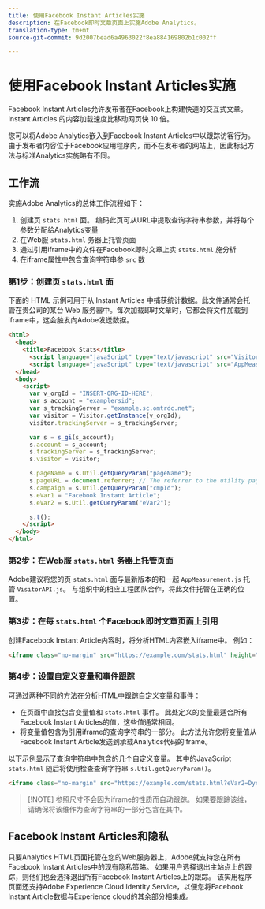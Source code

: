 ```yaml
---
title: 使用Facebook Instant Articles实施
description: 在Facebook即时文章页面上实施Adobe Analytics。
translation-type: tm+mt
source-git-commit: 9d2007bead6a4963022f8ea884169802b1c002ff

---
```



# 使用Facebook Instant Articles实施

Facebook Instant Articles允许发布者在Facebook上构建快速的交互式文章。 Instant Articles 的内容加载速度比移动网页快 10 倍。

您可以将Adobe Analytics嵌入到Facebook Instant Articles中以跟踪访客行为。 由于发布者内容位于Facebook应用程序内，而不在发布者的网站上，因此标记方法与标准Analytics实施略有不同。

## 工作流

实施Adobe Analytics的总体工作流程如下：

1. 创建页 `stats.html` 面。 编码此页可从URL中提取查询字符串参数，并将每个参数分配给Analytics变量
1. 在Web服 `stats.html` 务器上托管页面
1. 通过引用iframe中的文件在Facebook即时文章上实 `stats.html` 施分析
1. 在iframe属性中包含查询字符串参 `src` 数

### 第1步：创建页 `stats.html` 面

下面的 HTML 示例可用于从 Instant Articles 中捕获统计数据。此文件通常会托管在贵公司的某台 Web 服务器中。每次加载即时文章时，它都会将文件加载到iframe中，这会触发向Adobe发送数据。

```html
<html>
  <head>
    <title>Facebook Stats</title>
      <script language="javaScript" type="text/javascript" src="VisitorAPI.js"></script>
      <script language="javaScript" type="text/javascript" src="AppMeasurement.js"></script>
  </head>
  <body>
    <script>
      var v_orgId = "INSERT-ORG-ID-HERE";
      var s_account = "examplersid";
      var s_trackingServer = "example.sc.omtrdc.net";
      var visitor = Visitor.getInstance(v_orgId);
      visitor.trackingServer = s_trackingServer;

      var s = s_gi(s_account);
      s.account = s_account;
      s.trackingServer = s_trackingServer;
      s.visitor = visitor;

      s.pageName = s.Util.getQueryParam("pageName");
      s.pageURL = document.referrer; // The referrer to the utility page is the parent frame
      s.campaign = s.Util.getQueryParam("cmpId");
      s.eVar1 = "Facebook Instant Article";
      s.eVar2 = s.Util.getQueryParam("eVar2");

      s.t();
    </script>
  </body>
</html>
```

### 第2步：在Web服 `stats.html` 务器上托管页面

Adobe建议将您的页 `stats.html` 面与最新版本的和一起 `AppMeasurement.js` 托管 `VisitorAPI.js`。 与组织中的相应工程团队合作，将此文件托管在正确的位置。

### 第3步：在每 `stats.html` 个Facebook即时文章页面上引用

创建Facebook Instant Article内容时，将分析HTML内容嵌入iframe中。 例如：

```html
<iframe class="no-margin" src="https://example.com/stats.html" height="0"></iframe>
```

### 第4步：设置自定义变量和事件跟踪

可通过两种不同的方法在分析HTML中跟踪自定义变量和事件：

* 在页面中直接包含变量值和 `stats.html` 事件。 此处定义的变量最适合所有Facebook Instant Articles的值，这些值通常相同。
* 将变量值包含为引用iframe的查询字符串的一部分。 此方法允许您将变量值从Facebook Instant Article发送到承载Analytics代码的iframe。

以下示例显示了查询字符串中包含的几个自定义变量。 其中的JavaScript `stats.html` 随后将使用检查查询字符串 `s.Util.getQueryParam()`。

```html
<iframe class="no-margin" src="https://example.com/stats.html?eVar2=Dynamic%20article%20title&pageName=Example%20article%20name&cmpId=exampleID123" height="0"></iframe>
```

> [!NOTE] 参照尺寸不会因为iframe的性质而自动跟踪。 如果要跟踪该维，请确保将该维作为查询字符串的一部分包含在其中。

## Facebook Instant Articles和隐私

只要Analytics HTML页面托管在您的Web服务器上，Adobe就支持您在所有Facebook Instant Articles中的现有隐私策略。 如果用户选择退出主站点上的跟踪，则他们也会选择退出所有Facebook Instant Articles上的跟踪。 该实用程序页面还支持Adobe Experience Cloud Identity Service，以便您将Facebook Instant Article数据与Experience cloud的其余部分相集成。
